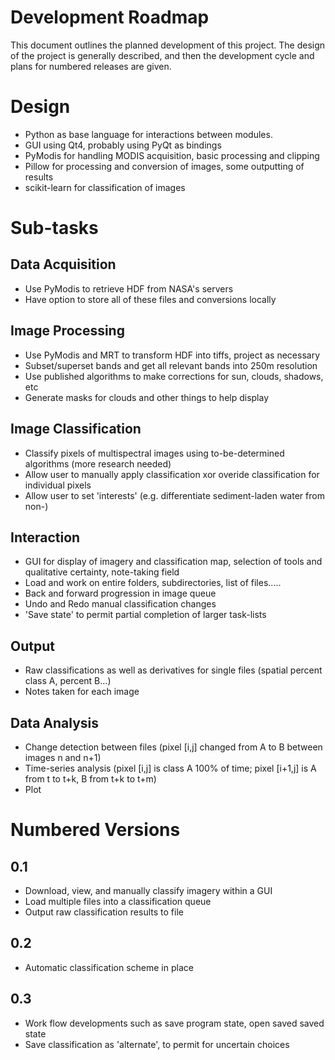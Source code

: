 Development Roadmap
===================

This document outlines the planned development of this project.
The design of the project is generally described, and then the development cycle and plans for numbered releases are given.


Design
======

* Python as base language for interactions between modules.
* GUI using Qt4, probably using PyQt as bindings
* PyModis for handling MODIS acquisition, basic processing and clipping
* Pillow for processing and conversion of images, some outputting of results
* scikit-learn for classification of images

Sub-tasks
==========

Data Acquisition
----------------

* Use PyModis to retrieve HDF from NASA's servers
* Have option to store all of these files and conversions locally


Image Processing
----------------

* Use PyModis and MRT to transform HDF into tiffs, project as necessary
* Subset/superset bands and get all relevant bands into 250m resolution
* Use published algorithms to make corrections for sun, clouds, shadows, etc
* Generate masks for clouds and other things to help display


Image Classification
--------------------

* Classify pixels of multispectral images using to-be-determined algorithms (more research needed)
* Allow user to manually apply classification xor overide classification for individual pixels
* Allow user to set 'interests' (e.g. differentiate sediment-laden water from non-)


Interaction
-----------

* GUI for display of imagery and classification map, selection of tools and qualitative certainty, note-taking field
* Load and work on entire folders, subdirectories, list of files.....
* Back and forward progression in image queue
* Undo and Redo manual classification changes
* 'Save state' to permit partial completion of larger task-lists


Output
------

* Raw classifications as well as derivatives for single files (spatial percent class A, percent B...)
* Notes taken for each image

Data Analysis
-------------

* Change detection between files (pixel [i,j] changed from A to B between images n and n+1)
* Time-series analysis (pixel [i,j] is class A 100% of time; pixel [i+1,j] is A from t to t+k, B from t+k to t+m)
* Plot


Numbered Versions
=================

0.1
---

* Download, view, and manually classify imagery within a GUI
* Load multiple files into a classification queue
* Output raw classification results to file


0.2
---

* Automatic classification scheme in place

0.3
---

* Work flow developments such as save program state, open saved saved state
* Save classification as 'alternate', to permit for uncertain choices
